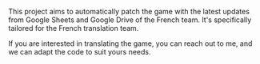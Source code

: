 This project aims to automatically patch the game with the latest updates from Google Sheets and Google Drive of the French team.
It's specifically tailored for the French translation team.

If you are interested in translating the game, you can reach out to me, and we can adapt the code to suit yours needs.